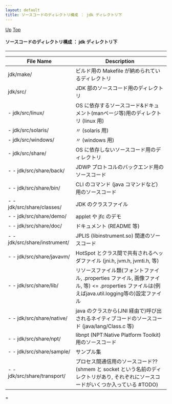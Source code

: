 ```yaml
---
layout: default
title: ソースコードのディレクトリ構成 ： jdk ディレクトリ下
---
```

[Up](noazh2rR49.html) [Top](../index.html)

#### ソースコードのディレクトリ構成 ： jdk ディレクトリ下

--- 


File Name                                          | Description
-------------------------------------------------- | -----------------------------------------------------------------
jdk/make/                                          | ビルド用の Makefile が納められているディレクトリ
jdk/src/                                           | JDK 部のソースコード用のディレクトリ
- jdk/src/linux/                                   | OS に依存するソースコード&ドキュメント(manページ等)用のディレクトリ (linux 用)
- jdk/src/solaris/                                 | 〃 (solaris 用)
- jdk/src/windows/                                 | 〃 (windows 用)
- jdk/src/share/                                   | OS に依存しないソースコード用のディレクトリ
- - jdk/src/share/back/                            | JDWP プロトコルのバックエンド用のソースコード
- - jdk/src/share/bin/                             | CLI のコマンド (java コマンドなど) 用のソースコード
- - jdk/src/share/classes/                         | JDK のクラスファイル
- - jdk/src/share/demo/                            | applet や jfc のデモ
- - jdk/src/share/doc/                             | ドキュメント (README 等)
- - jdk/src/share/instrument/                      | JPLIS (libinstrument.so) 関連のソースコード
- - jdk/src/share/javavm/                          | HotSpot とクラス間で共有されるヘッダファイル (jni.h, jvm.h, jvmti.h, 等)
- - jdk/src/share/lib/                             | リソースファイル類(フォントファイル, .properties ファイル, 画像ファイル, 等) <= .properties ファイルは(例えばjava.util.logging等の)設定ファイル
- - jdk/src/share/native/                          | java のクラスから(JNI 経由で)呼び出されるネイティブコードのソースコード (java/lang/Class.c 等)
- - jdk/src/share/npt/                             | libnpt (NPT:Native Platform Toolkit) 用のソースコード
- - jdk/src/share/sample/                          | サンプル集
- - jdk/src/share/transport/                       | プロセス間通信用のソースコード?? (shmem と socket という名前のディレクトリがあり, それぞれにソースコードがいくつか入っている #TODO)

=






